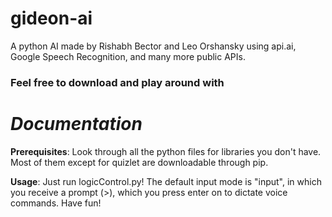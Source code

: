 # gideon-ai
A python AI made by Rishabh Bector and Leo Orshansky using api.ai, Google Speech Recognition, and many more public APIs.
### Feel free to download and play around with



# _Documentation_ #

__Prerequisites__:
Look through all the python files for libraries you don't have. Most of them except for quizlet are downloadable through pip.

__Usage__:
Just run logicControl.py! The default input mode is "input", in which you receive a prompt (>), which you press enter on to dictate voice commands. Have fun!
